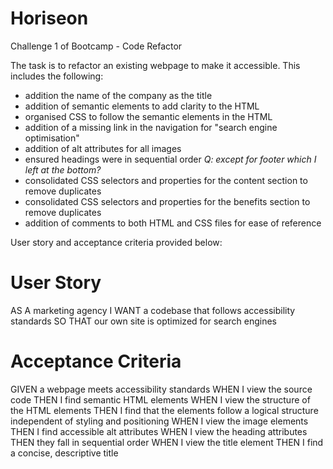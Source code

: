 # Horiseon
Challenge 1 of Bootcamp - Code Refactor 

The task is to refactor an existing webpage to make it accessible.
This includes the following:
 - addition the name of the company as the title 
 - addition of semantic elements to add clarity to the HTML 
 - organised CSS to follow the semantic elements in the HTML
 - addition of a missing link in the navigation for "search engine optimisation"
 - addition of alt attributes for all images
 - ensured headings were in sequential order *Q: except for footer which I left at the bottom?*
 - consolidated CSS selectors and properties for the content section to remove duplicates
 - consolidated CSS selectors and properties for the benefits section to remove duplicates
 - addition of comments to both HTML and CSS files for ease of reference

User story and acceptance criteria provided below:

# User Story
AS A marketing agency
I WANT a codebase that follows accessibility standards
SO THAT our own site is optimized for search engines

# Acceptance Criteria
GIVEN a webpage meets accessibility standards
WHEN I view the source code
THEN I find semantic HTML elements
WHEN I view the structure of the HTML elements
THEN I find that the elements follow a logical structure independent of styling and positioning
WHEN I view the image elements
THEN I find accessible alt attributes
WHEN I view the heading attributes
THEN they fall in sequential order
WHEN I view the title element
THEN I find a concise, descriptive title

